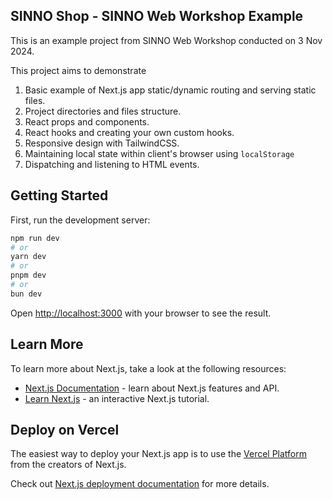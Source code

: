 ## SINNO Shop - SINNO Web Workshop Example

This is an example project from SINNO Web Workshop conducted on 3 Nov 2024.

This project aims to demonstrate

1. Basic example of Next.js app static/dynamic routing and serving static files.
2. Project directories and files structure.
3. React props and components.
4. React hooks and creating your own custom hooks.
5. Responsive design with TailwindCSS.
6. Maintaining local state within client's browser using `localStorage`
7. Dispatching and listening to HTML events.

## Getting Started

First, run the development server:

```bash
npm run dev
# or
yarn dev
# or
pnpm dev
# or
bun dev
```

Open [http://localhost:3000](http://localhost:3000) with your browser to see the result.

## Learn More

To learn more about Next.js, take a look at the following resources:

- [Next.js Documentation](https://nextjs.org/docs) - learn about Next.js features and API.
- [Learn Next.js](https://nextjs.org/learn) - an interactive Next.js tutorial.

## Deploy on Vercel

The easiest way to deploy your Next.js app is to use the [Vercel Platform](https://vercel.com/new?utm_medium=default-template&filter=next.js&utm_source=create-next-app&utm_campaign=create-next-app-readme) from the creators of Next.js.

Check out [Next.js deployment documentation](https://nextjs.org/docs/app/building-your-application/deploying) for more details.
